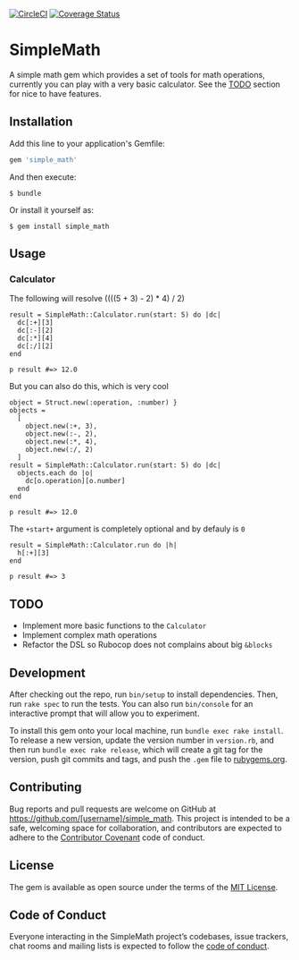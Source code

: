 [![CircleCI](https://circleci.com/gh/victorhazbun/simple_math.svg?style=svg)](https://circleci.com/gh/victorhazbun/simple_math) [![Coverage Status](https://coveralls.io/repos/github/victorhazbun/simple_math/badge.svg?branch=master)](https://coveralls.io/github/victorhazbun/simple_math?branch=master)
# SimpleMath

A simple math gem which provides a set of tools for math operations,
currently you can play with a very basic calculator.
See the [TODO](#todo) section for nice to have features.

## Installation

Add this line to your application's Gemfile:

```ruby
gem 'simple_math'
```

And then execute:

    $ bundle

Or install it yourself as:

    $ gem install simple_math

## Usage

### Calculator

The following will resolve ((((5 + 3) - 2) * 4) / 2)

```
result = SimpleMath::Calculator.run(start: 5) do |dc|
  dc[:+][3]
  dc[:-][2]
  dc[:*][4]
  dc[:/][2]
end

p result #=> 12.0
```

But you can also do this, which is very cool

```
object = Struct.new(:operation, :number) }
objects =
  [
    object.new(:+, 3),
    object.new(:-, 2),
    object.new(:*, 4),
    object.new(:/, 2)
  ]
result = SimpleMath::Calculator.run(start: 5) do |dc|
  objects.each do |o|
    dc[o.operation][o.number]
  end
end

p result #=> 12.0
```

The `+start+` argument is completely optional and by defauly is `0`

```
result = SimpleMath::Calculator.run do |h|
  h[:+][3]
end

p result #=> 3
```

## TODO

- Implement more basic functions to the `Calculator`
- Implement complex math operations
- Refactor the DSL so Rubocop does not complains about big `&blocks`

## Development

After checking out the repo, run `bin/setup` to install dependencies. Then, run `rake spec` to run the tests. You can also run `bin/console` for an interactive prompt that will allow you to experiment.

To install this gem onto your local machine, run `bundle exec rake install`. To release a new version, update the version number in `version.rb`, and then run `bundle exec rake release`, which will create a git tag for the version, push git commits and tags, and push the `.gem` file to [rubygems.org](https://rubygems.org).

## Contributing

Bug reports and pull requests are welcome on GitHub at https://github.com/[username]/simple_math. This project is intended to be a safe, welcoming space for collaboration, and contributors are expected to adhere to the [Contributor Covenant](http://contributor-covenant.org) code of conduct.

## License

The gem is available as open source under the terms of the [MIT License](https://opensource.org/licenses/MIT).

## Code of Conduct

Everyone interacting in the SimpleMath project’s codebases, issue trackers, chat rooms and mailing lists is expected to follow the [code of conduct](https://github.com/[username]/simple_math/blob/master/CODE_OF_CONDUCT.md).

[username]: victorhazbun
